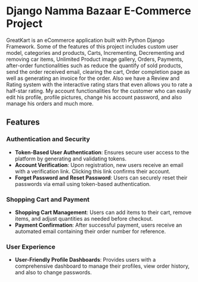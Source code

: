 # Django Namma Bazaar E-Commerce Project

GreatKart is an eCommerce application built with Python Django Framework. Some of the features of this project includes custom user model, categories and products, Carts, Incrementing, Decrementing and removing car items, Unlimited Product image gallery, Orders, Payments, after-order functionalities such as reduce the quantify of sold products, send the order received email, clearing the cart, Order completion page as well as generating an invoice for the order. Also we have a Review and Rating system with the interactive rating stars that even allows you to rate a half-star rating. My account functionalities for the customer who can easily edit his profile, profile pictures, change his account password, and also manage his orders and much more.

## Features

### Authentication and Security
- **Token-Based User Authentication**: Ensures secure user access to the platform by generating and validating tokens.
- **Account Verification**: Upon registration, new users receive an email with a verification link. Clicking this link confirms their account.
- **Forget Password and Reset Password**: Users can securely reset their passwords via email using token-based authentication.

### Shopping Cart and Payment
- **Shopping Cart Management**: Users can add items to their cart, remove items, and adjust quantities as needed before checkout.
- **Payment Confirmation**: After successful payment, users receive an automated email containing their order number for reference.

### User Experience
- **User-Friendly Profile Dashboards**: Provides users with a comprehensive dashboard to manage their profiles, view order history, and also to change passwords.
